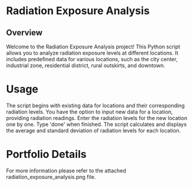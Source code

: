 # Radiation Exposure Analysis
## Overview
Welcome to the Radiation Exposure Analysis project! This Python script allows you to analyze radiation exposure levels at different locations. It includes predefined data for various locations, such as the city center, industrial zone, residential district, rural outskirts, and downtown.

# Usage
The script begins with existing data for locations and their corresponding radiation levels.
You have the option to input new data for a location, providing radiation readings.
Enter the radiation levels for the new location one by one. Type 'done' when finished.
The script calculates and displays the average and standard deviation of radiation levels for each location.
# Portfolio Details
For more information please refer to the attached radiation_exposure_analysis.png file.
